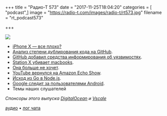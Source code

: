 +++
title = "Радио-Т 573"
date = "2017-11-25T18:04:20"
categories = [ "podcast",]
image = "https://radio-t.com/images/radio-t/rt573.jpg"
filename = "rt_podcast573"

+++

![](https://radio-t.com/images/radio-t/rt573.jpg)

- [iPhone X — все плохо?](http://www.businessinsider.com/iphone-x-negative-review-2017-11)
- [Анализ степени дублирования кода на GitHub](http://www.opennet.ru/opennews/art.shtml?num=47596).
- [GitHub добавил средства информирования об уязвимостях](http://www.opennet.ru/opennews/art.shtml?num=47586).
- [Station X убивает macbooks](https://stationx.rocks/).
- [Она больше не хочет](https://medium.com/@melissamcewen/i-just-dont-want-to-be-a-software-developer-anymore-a371422069a1).
- [YouTube вернулся на Amazon Echo Show](https://techcrunch.com/2017/11/21/youtube-returns-to-the-amazon-echo-show/).
- [Исход из Go в Node.js](https://github.com/maxpert/raspchat/releases/tag/v1.0.0-alpha).
- [Google следит за пользователями Android](https://qz.com/1131515/google-collects-android-users-locations-even-when-location-services-are-disabled/).
- Темы наших слушателей

*Спонсоры этого выпуска [DigitalOcean](https://www.digitalocean.com) и [Vscale](http://bit.ly/radio-t_vscale)*


[аудио](http://cdn.radio-t.com/rt_podcast573.mp3) • [лог чата](http://chat.radio-t.com/logs/radio-t-573.html)
<audio src="http://cdn.radio-t.com/rt_podcast573.mp3" preload="none"></audio>
